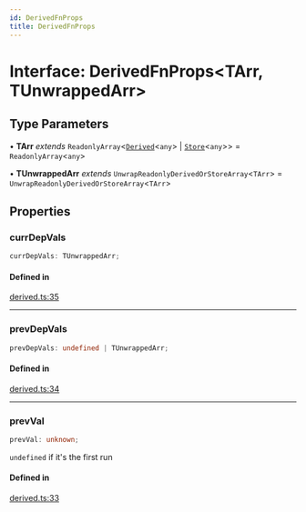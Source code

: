 ```yaml
---
id: DerivedFnProps
title: DerivedFnProps
---
```


# Interface: DerivedFnProps\<TArr, TUnwrappedArr\>

## Type Parameters

• **TArr** *extends* `ReadonlyArray`\<[`Derived`](../classes/derived.md)\<`any`\> \| [`Store`](../classes/store.md)\<`any`\>\> = `ReadonlyArray`\<`any`\>

• **TUnwrappedArr** *extends* `UnwrapReadonlyDerivedOrStoreArray`\<`TArr`\> = `UnwrapReadonlyDerivedOrStoreArray`\<`TArr`\>

## Properties

### currDepVals

```ts
currDepVals: TUnwrappedArr;
```

#### Defined in

[derived.ts:35](https://github.com/TanStack/store/blob/main/packages/store/src/derived.ts#L35)

***

### prevDepVals

```ts
prevDepVals: undefined | TUnwrappedArr;
```

#### Defined in

[derived.ts:34](https://github.com/TanStack/store/blob/main/packages/store/src/derived.ts#L34)

***

### prevVal

```ts
prevVal: unknown;
```

`undefined` if it's the first run

#### Defined in

[derived.ts:33](https://github.com/TanStack/store/blob/main/packages/store/src/derived.ts#L33)
